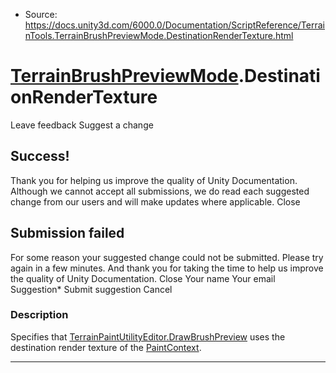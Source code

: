 * Source: https://docs.unity3d.com/6000.0/Documentation/ScriptReference/TerrainTools.TerrainBrushPreviewMode.DestinationRenderTexture.html

#  [TerrainBrushPreviewMode](https://docs.unity3d.com/6000.0/Documentation/ScriptReference/TerrainTools.TerrainBrushPreviewMode.html).DestinationRenderTexture
Leave feedback
Suggest a change
## Success!
Thank you for helping us improve the quality of Unity Documentation. Although we cannot accept all submissions, we do read each suggested change from our users and will make updates where applicable.
Close
## Submission failed
For some reason your suggested change could not be submitted. Please <a>try again</a> in a few minutes. And thank you for taking the time to help us improve the quality of Unity Documentation.
Close
Your name Your email Suggestion* Submit suggestion
Cancel
### Description
Specifies that [TerrainPaintUtilityEditor.DrawBrushPreview](https://docs.unity3d.com/6000.0/Documentation/ScriptReference/TerrainTools.TerrainPaintUtilityEditor.DrawBrushPreview.html) uses the destination render texture of the [PaintContext](https://docs.unity3d.com/6000.0/Documentation/ScriptReference/TerrainTools.PaintContext.html).
* * *
